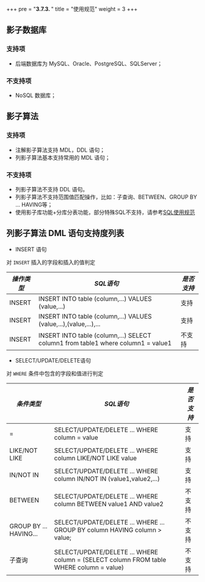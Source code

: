 +++
pre = "<b>3.7.3. </b>"
title = "使用规范"
weight = 3
+++

## 影子数据库

### 支持项

* 后端数据库为 MySQL、Oracle、PostgreSQL、SQLServer；

### 不支持项

* NoSQL 数据库；

## 影子算法

### 支持项

* 注解影子算法支持 MDL，DDL 语句；
* 列影子算法基本支持常用的 MDL 语句；

### 不支持项

* 列影子算法不支持 DDL 语句。
* 列影子算法不支持范围值匹配操作，比如：子查询、BETWEEN、GROUP BY ... HAVING等；
* 使用影子库功能+分库分表功能，部分特殊SQL不支持，请参考[SQL使用规范](https://shardingsphere.apache.org/document/current/cn/features/sharding/use-norms/sql/)

## 列影子算法 DML 语句支持度列表

* INSERT 语句

对 `INSERT` 插入的字段和插入的值判定

| *操作类型* | *SQL语句* | *是否支持*  |
| -------- | --------- | --------- |
| INSERT   | INSERT INTO table (column,...) VALUES (value,...) |  支持 |
| INSERT   | INSERT INTO table (column,...) VALUES (value,...),(value,...),... |  支持 |
| INSERT   | INSERT INTO table (column,...) SELECT column1 from table1 where column1 = value1 |  不支持 |

* SELECT/UPDATE/DELETE语句

对 `WHERE` 条件中包含的字段和值进行判定

| *条件类型* | *SQL语句* | *是否支持* |
| -------- | --------- | --------- |
| = | SELECT/UPDATE/DELETE ... WHERE column = value | 支持 |
| LIKE/NOT LIKE | SELECT/UPDATE/DELETE ... WHERE column LIKE/NOT LIKE value | 支持 |
| IN/NOT IN | SELECT/UPDATE/DELETE ... WHERE column IN/NOT IN (value1,value2,...) | 支持 |
| BETWEEN | SELECT/UPDATE/DELETE ... WHERE column BETWEEN value1 AND value2 | 不支持 |
| GROUP BY ... HAVING... | SELECT/UPDATE/DELETE ... WHERE ... GROUP BY column HAVING column > value; | 不支持 |
| 子查询 | SELECT/UPDATE/DELETE ... WHERE column = (SELECT column FROM table WHERE column = value) | 不支持 |
